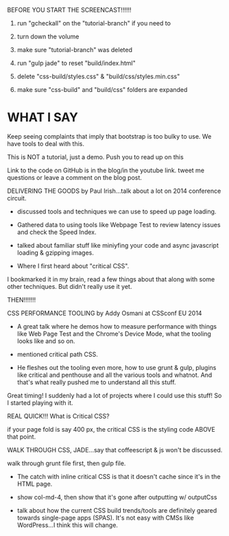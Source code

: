 BEFORE YOU START THE SCREENCAST!!!!!! 

1. run "gcheckall" on the "tutorial-branch" if you need to

2. turn down the volume

3. make sure "tutorial-branch" was deleted

4. run "gulp jade" to reset "build/index.html"

5. delete "css-build/styles.css" & "build/css/styles.min.css" 

6. make sure "css-build" and "build/css" folders are expanded




WHAT I SAY
==========
Keep seeing complaints that imply that bootstrap is too bulky to use.  We have tools to deal with this.

This is NOT a tutorial, just a demo. Push you to read up on this 	

Link to the code on GitHub is in the blog/in the youtube link. tweet me questions or leave a comment on the blog post.



DELIVERING THE GOODS by Paul Irish...talk about a lot on 2014 conference circuit.

* discussed tools and techniques we can use to speed up page loading.

* Gathered data to using tools like Webpage Test to review latency issues and check the Speed Index. 

* talked about familiar stuff like miniyfing your code and async javascript loading & gzipping images.

* Where I first heard about "critical CSS".

I bookmarked it in my brain, read a few things about that along with some other techniques. But didn't really use it yet. 

THEN!!!!!!!

CSS PERFORMANCE TOOLING by Addy Osmani at CSSconf EU 2014

* A great talk where he demos how to measure performance with things like Web Page Test and the Chrome's Device Mode, what the tooling looks like and so on.

* mentioned critical path CSS.

* He fleshes out the tooling even more, how to use grunt & gulp, plugins like critical and penthouse and all the various tools and whatnot. And that's what really pushed me to understand all this stuff.

Great timing! I suddenly had a lot of projects where I could use this stuff! So I started playing with it.

REAL QUICK!!! What is Critical CSS?

if your page fold is say 400 px, the critical CSS is the styling code ABOVE that point. 




WALK THROUGH CSS, JADE...say that coffeescript & js won't be discussed.








walk through grunt file first, then gulp file.

* The catch with inline critical CSS is that it doesn't cache since it's in the HTML page.

* show col-md-4, then show that it's gone after outputting w/ outputCss

* talk about how the current CSS build trends/tools are definitely geared towards single-page apps (SPAS). It's not easy with CMSs like WordPress...I think this will change.